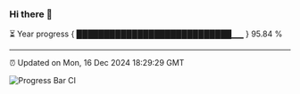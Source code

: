 ### Hi there 👋

⏳ Year progress { ████████████████████████████▁▁ } 95.84 %

---

⏰ Updated on Mon, 16 Dec 2024 18:29:29 GMT

![Progress Bar CI](https://github.com/liununu/liununu/workflows/Progress%20Bar%20CI/badge.svg)
